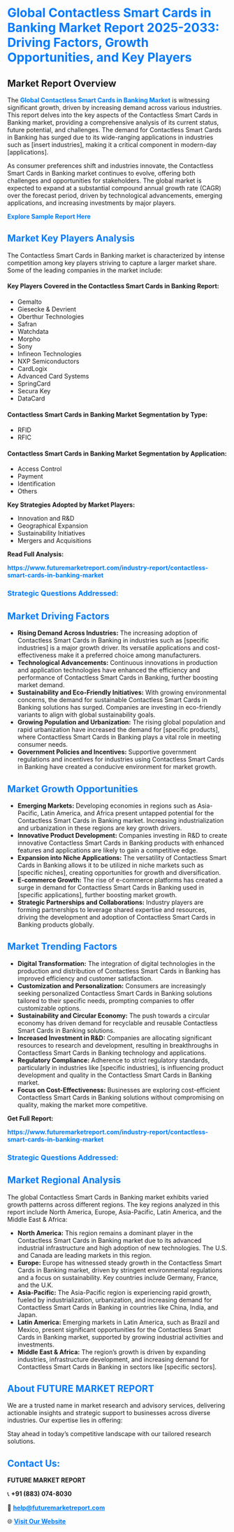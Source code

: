 <h1 style="color: #007BFF;">Global Contactless Smart Cards in Banking Market Report 2025-2033: Driving Factors, Growth Opportunities, and Key Players</h1>

<section id="overview">
<h2>Market Report Overview</h2>
<p>The <a href="https://www.futuremarketreport.com/industry-report/contactless-smart-cards-in-banking-market" style="color: #007BFF; text-decoration: none;"><strong>Global Contactless Smart Cards in Banking Market</strong></a> is witnessing significant growth, driven by increasing demand across various industries. This report delves into the key aspects of the Contactless Smart Cards in Banking market, providing a comprehensive analysis of its current status, future potential, and challenges. The demand for Contactless Smart Cards in Banking has surged due to its wide-ranging applications in industries such as [insert industries], making it a critical component in modern-day [applications].</p>
<p>As consumer preferences shift and industries innovate, the Contactless Smart Cards in Banking market continues to evolve, offering both challenges and opportunities for stakeholders. The global market is expected to expand at a substantial compound annual growth rate (CAGR) over the forecast period, driven by technological advancements, emerging applications, and increasing investments by major players.</p>
</section>

<section id="overview">
<p><a href="https://www.futuremarketreport.com/request-sample/reportId=51201" style="color: #007BFF; text-decoration: none;"><strong>Explore Sample Report Here</strong></a></p>
</section>

<section id="key-players">
<h2 style="color: #007BFF;">Market Key Players Analysis</h2>
<p>The Contactless Smart Cards in Banking market is characterized by intense competition among key players striving to capture a larger market share. Some of the leading companies in the market include:</p>
<h4>Key Players Covered in the Contactless Smart Cards in Banking Report:</h4>
<ul><li>Gemalto</li><li>Giesecke &amp; Devrient</li><li>Oberthur Technologies</li><li>Safran</li><li>Watchdata</li><li>Morpho</li><li>Sony</li><li>Infineon Technologies</li><li>NXP Semiconductors</li><li>CardLogix</li><li>Advanced Card Systems</li><li>SpringCard</li><li>Secura Key</li><li>DataCard</li></ul>
<h4>Contactless Smart Cards in Banking Market Segmentation by Type:</h4>
<ul><li>RFID</li><li>RFIC</li></ul>

<h4>Contactless Smart Cards in Banking Market Segmentation by Application:</h4>
<ul><li>Access Control</li><li>Payment</li><li>Identification</li><li>Others</li></ul>
<p><strong>Key Strategies Adopted by Market Players:</strong></p>
<ul>
<li>Innovation and R&D</li>
<li>Geographical Expansion</li>
<li>Sustainability Initiatives</li>
<li>Mergers and Acquisitions</li>
</ul>
</section>

<section>
<p><strong>Read Full Analysis: </strong></p><a href="https://www.futuremarketreport.com/industry-report/contactless-smart-cards-in-banking-market" style="color: #007BFF; text-decoration: none;"><strong>https://www.futuremarketreport.com/industry-report/contactless-smart-cards-in-banking-market</strong></a>
<h3 style="color: #007BFF;">Strategic Questions Addressed:</h3>
</section>

<section id="driving-factors">
<h2 style="color: #007BFF;">Market Driving Factors</h2>
<ul>
<li><strong>Rising Demand Across Industries:</strong> The increasing adoption of Contactless Smart Cards in Banking in industries such as [specific industries] is a major growth driver. Its versatile applications and cost-effectiveness make it a preferred choice among manufacturers.</li>
<li><strong>Technological Advancements:</strong> Continuous innovations in production and application technologies have enhanced the efficiency and performance of Contactless Smart Cards in Banking, further boosting market demand.</li>
<li><strong>Sustainability and Eco-Friendly Initiatives:</strong> With growing environmental concerns, the demand for sustainable Contactless Smart Cards in Banking solutions has surged. Companies are investing in eco-friendly variants to align with global sustainability goals.</li>
<li><strong>Growing Population and Urbanization:</strong> The rising global population and rapid urbanization have increased the demand for [specific products], where Contactless Smart Cards in Banking plays a vital role in meeting consumer needs.</li>
<li><strong>Government Policies and Incentives:</strong> Supportive government regulations and incentives for industries using Contactless Smart Cards in Banking have created a conducive environment for market growth.</li>
</ul>
</section>

<section id="growth-opportunities">
<h2 style="color: #007BFF;">Market Growth Opportunities</h2>
<ul>
<li><strong>Emerging Markets:</strong> Developing economies in regions such as Asia-Pacific, Latin America, and Africa present untapped potential for the Contactless Smart Cards in Banking market. Increasing industrialization and urbanization in these regions are key growth drivers.</li>
<li><strong>Innovative Product Development:</strong> Companies investing in R&D to create innovative Contactless Smart Cards in Banking products with enhanced features and applications are likely to gain a competitive edge.</li>
<li><strong>Expansion into Niche Applications:</strong> The versatility of Contactless Smart Cards in Banking allows it to be utilized in niche markets such as [specific niches], creating opportunities for growth and diversification.</li>
<li><strong>E-commerce Growth:</strong> The rise of e-commerce platforms has created a surge in demand for Contactless Smart Cards in Banking used in [specific applications], further boosting market growth.</li>
<li><strong>Strategic Partnerships and Collaborations:</strong> Industry players are forming partnerships to leverage shared expertise and resources, driving the development and adoption of Contactless Smart Cards in Banking products globally.</li>
</ul>
</section>

<section id="trending-factors">
<h2 style="color: #007BFF;">Market Trending Factors</h2>
<ul>
<li><strong>Digital Transformation:</strong> The integration of digital technologies in the production and distribution of Contactless Smart Cards in Banking has improved efficiency and customer satisfaction.</li>
<li><strong>Customization and Personalization:</strong> Consumers are increasingly seeking personalized Contactless Smart Cards in Banking solutions tailored to their specific needs, prompting companies to offer customizable options.</li>
<li><strong>Sustainability and Circular Economy:</strong> The push towards a circular economy has driven demand for recyclable and reusable Contactless Smart Cards in Banking solutions.</li>
<li><strong>Increased Investment in R&D:</strong> Companies are allocating significant resources to research and development, resulting in breakthroughs in Contactless Smart Cards in Banking technology and applications.</li>
<li><strong>Regulatory Compliance:</strong> Adherence to strict regulatory standards, particularly in industries like [specific industries], is influencing product development and quality in the Contactless Smart Cards in Banking market.</li>
<li><strong>Focus on Cost-Effectiveness:</strong> Businesses are exploring cost-efficient Contactless Smart Cards in Banking solutions without compromising on quality, making the market more competitive.</li>
</ul>
</section>

<section>
<p><strong>Get Full Report: </strong></p><a href="https://www.futuremarketreport.com/industry-report/contactless-smart-cards-in-banking-market" style="color: #007BFF; text-decoration: none;"><strong>https://www.futuremarketreport.com/industry-report/contactless-smart-cards-in-banking-market</strong></a>
<h3 style="color: #007BFF;">Strategic Questions Addressed:</h3>
</section>


<section id="regional-analysis">
<h2 style="color: #007BFF;">Market Regional Analysis</h2>
<p>The global Contactless Smart Cards in Banking market exhibits varied growth patterns across different regions. The key regions analyzed in this report include North America, Europe, Asia-Pacific, Latin America, and the Middle East & Africa:</p>
<ul>
<li><strong>North America:</strong> This region remains a dominant player in the Contactless Smart Cards in Banking market due to its advanced industrial infrastructure and high adoption of new technologies. The U.S. and Canada are leading markets in this region.</li>
<li><strong>Europe:</strong> Europe has witnessed steady growth in the Contactless Smart Cards in Banking market, driven by stringent environmental regulations and a focus on sustainability. Key countries include Germany, France, and the U.K.</li>
<li><strong>Asia-Pacific:</strong> The Asia-Pacific region is experiencing rapid growth, fueled by industrialization, urbanization, and increasing demand for Contactless Smart Cards in Banking in countries like China, India, and Japan.</li>
<li><strong>Latin America:</strong> Emerging markets in Latin America, such as Brazil and Mexico, present significant opportunities for the Contactless Smart Cards in Banking market, supported by growing industrial activities and investments.</li>
<li><strong>Middle East & Africa:</strong> The region’s growth is driven by expanding industries, infrastructure development, and increasing demand for Contactless Smart Cards in Banking in sectors like [specific sectors].</li>
</ul>
</section>

<footer>
<h2 style="color: #007BFF;">About FUTURE MARKET REPORT</h2>
<p>We are a trusted name in market research and advisory services, delivering actionable insights and strategic support to businesses across diverse industries. Our expertise lies in offering:</p>

<p>Stay ahead in today’s competitive landscape with our tailored research solutions.</p>

<h2 style="color: #007BFF;">Contact Us:</h2>
<p><strong>FUTURE MARKET REPORT</strong></p>
<p>📞 <strong>+91 (883) 074-8030</strong></p>
<p>📧 <strong><a href="mailto:help@futuremarketreport.com" style="color: #007BFF;">help@futuremarketreport.com</a></strong></p>
<p>🌐 <strong><a href="https://www.futuremarketreport.com/" style="color: #007BFF;">Visit Our Website</a></strong></p>
</footer>